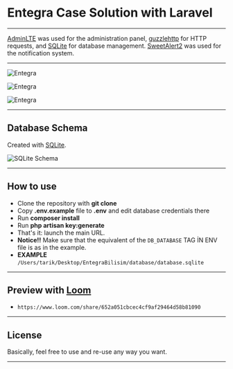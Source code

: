 # Entegra Case Solution with Laravel

---

[AdminLTE](https://adminlte.io) was used for the administration
panel, [guzzlehttp](https://docs.guzzlephp.org/en/stable/) for HTTP requests,
and [SQLite](https://www.sqlite.org/index.html) for database
management. [SweetAlert2](https://realrashid.github.io/sweet-alert/) was used for the notification system.

---

![Entegra](https://i.hizliresim.com/3hn9982.png)

![Entegra](https://i.hizliresim.com/c9vvg2b.png)

![Entegra](https://i.hizliresim.com/inv3i4o.png)


---

## Database Schema

Created with [SQLite](https://sqlite.org/).

![SQLite Schema](https://i.hizliresim.com/aoywnaf.png)

---

## How to use

- Clone the repository with __git clone__
- Copy __.env.example__ file to __.env__ and edit database credentials there
- Run __composer install__
- Run __php artisan key:generate__
- That's it: launch the main URL.
- __Notice!!__ Make sure that the equivalent of the `DB_DATABASE` TAG İN ENV file is as in the example.
- __EXAMPLE__  `/Users/tarik/Desktop/EntegraBilisim/database/database.sqlite`

---

## Preview with [Loom](https://loom.com)

- `https://www.loom.com/share/652a051cbcec4cf9af29464d58b81090`

---

## License

Basically, feel free to use and re-use any way you want.

---
